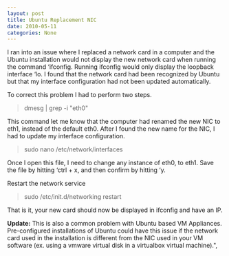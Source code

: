 ```yaml
---
layout: post
title: Ubuntu Replacement NIC
date: 2010-05-11
categories: None
---
```


I ran into an issue where I replaced a network card in a computer and the Ubuntu installation would not display the new network card when running the command &#8216;ifconfig. Running ifconfig would only display the loopback interface &#8216;lo. I found that the network card had been recognized by Ubuntu but that my interface configuration had not been updated automatically.  

To correct this problem I had to perform two steps.  
  <blockquote>dmesg | grep -i "eth0"</blockquote>  
This command let me know that the computer had renamed the new NIC to eth1, instead of the default eth0. After I found the new name for the NIC, I had to update my interface configuration.  
<blockquote>sudo nano /etc/network/interfaces</blockquote>  
Once I open this file, I need to change any instance of eth0, to eth1. Save the file by hitting &#8216;ctrl + x, and then confirm by hitting &#8216;y.  

Restart the network service  
<blockquote>sudo /etc/init.d/networking restart</blockquote>  
That is it, your new card should now be displayed in ifconfig and have an IP.  

**Update:** This is also a common problem with Ubuntu based VM Appliances. Pre-configured installations of Ubuntu could have this issue if the network card used in the installation is different from the NIC used in your VM software (ex. using a vmware virtual disk in a virtualbox virtual machine).",

